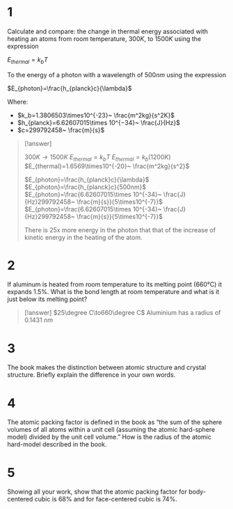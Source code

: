 # 1

Calculate and compare: the change in thermal energy associated with  heating an atoms from room temperature, $300 K$, to $1500 K$ using the expression

$E_{thermal}=k_bT$

To the energy of a photon with a wavelength of $500 nm$ using the expression

$E_{photon}=\frac{h_{planck}c}{\lambda}$

Where:
- $k_b=1.3806503\times10^{-23}~ \frac{m^2kg}{s^2K}$
- $h_{planck}=6.62607015\times 10^{−34}~ \frac{J}{Hz}$
- $c=299792458~ \frac{m}{s}$

> [!answer]
> 
> $300K\to1500K$
> $E_{thermal}=k_bT$
> $E_{thermal}=k_b(1200K)$
> $E_{thermal}=1.6569\times10^{-20}~ \frac{m^2kg}{s^2}$
>  
> $E_{photon}=\frac{h_{planck}c}{\lambda}$
> $E_{photon}=\frac{h_{planck}c}{500nm}$
> $E_{photon}=\frac{6.62607015\times 10^{-34}~ \frac{J}{Hz}299792458~ \frac{m}{s}}{5\times10^{-7}}$
> $E_{photon}=\frac{6.62607015\times 10^{-34}~ \frac{J}{Hz}299792458~ \frac{m}{s}}{5\times10^{-7}}$
> 
> There is 25x more energy in the photon that that of the increase of kinetic energy in the heating of the atom.


# 2

If aluminum is heated from room temperature to its melting point (660°C) it expands 1.5%. What is the bond length at room temperature and what is it just below its melting point?

> [!answer]
> $25\degree C\to660\degree C$
> Aluminium has a radius of $0.1431~nm$
> 
> 

# 3

The book makes the distinction between atomic structure and crystal structure. Briefly explain the difference in your own words.

# 4

The atomic packing factor is defined in the book as “the sum of the sphere volumes of all atoms within a unit cell (assuming the atomic hard-sphere model) divided by the unit cell volume.” How is the radius of the atomic hard-model described in the book.

# 5

Showing all your work, show that the atomic packing factor for body-centered cubic is 68% and for face-centered cubic is 74%.
